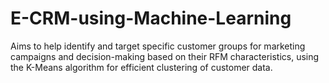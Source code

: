 # E-CRM-using-Machine-Learning
Aims to help identify and target specific customer groups for marketing campaigns and decision-making based on their RFM characteristics, using the K-Means algorithm for efficient clustering of customer data.
